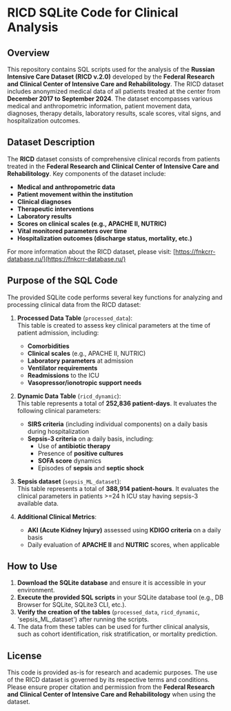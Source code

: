 # **RICD SQLite Code for Clinical Analysis**

## **Overview**

This repository contains SQL scripts used for the analysis of the **Russian Intensive Care Dataset (RICD v.2.0)** developed by the **Federal Research and Clinical Center of Intensive Care and Rehabilitology**. The RICD dataset includes anonymized medical data of all patients treated at the center from **December 2017 to September 2024**. The dataset encompasses various medical and anthropometric information, patient movement data, diagnoses, therapy details, laboratory results, scale scores, vital signs, and hospitalization outcomes.

## **Dataset Description**

The **RICD** dataset consists of comprehensive clinical records from patients treated in the **Federal Research and Clinical Center of Intensive Care and Rehabilitology**. Key components of the dataset include:

- **Medical and anthropometric data**
- **Patient movement within the institution**
- **Clinical diagnoses**
- **Therapeutic interventions**
- **Laboratory results**
- **Scores on clinical scales (e.g., APACHE II, NUTRIC)**
- **Vital monitored parameters over time**
- **Hospitalization outcomes (discharge status, mortality, etc.)**

For more information about the RICD dataset, please visit: [https://fnkcrr-database.ru/](https://fnkcrr-database.ru/)

## **Purpose of the SQL Code**

The provided SQLite code performs several key functions for analyzing and processing clinical data from the RICD dataset:

1. **Processed Data Table** (`processed_data`):  
   This table is created to assess key clinical parameters at the time of patient admission, including:
   - **Comorbidities**
   - **Clinical scales** (e.g., APACHE II, NUTRIC)
   - **Laboratory parameters** at admission
   - **Ventilator requirements**
   - **Readmissions** to the ICU
   - **Vasopressor/ionotropic support needs**

2. **Dynamic Data Table** (`ricd_dynamic`):  
   This table represents a total of **252,836 patient-days**. It evaluates the following clinical parameters:
   - **SIRS criteria** (including individual components) on a daily basis during hospitalization
   - **Sepsis-3 criteria** on a daily basis, including:
     - Use of **antibiotic therapy**
     - Presence of **positive cultures**
     - **SOFA score** dynamics
     - Episodes of **sepsis** and **septic shock**

3. **Sepsis dataset** (`sepsis_ML_dataset`):  
   This table represents a total of **388,914 patient-hours**. It evaluates the clinical parameters in patients >=24 h ICU stay having sepsis-3 available data.
       
4. **Additional Clinical Metrics**:
   - **AKI (Acute Kidney Injury)** assessed using **KDIGO criteria** on a daily basis
   - Daily evaluation of **APACHE II** and **NUTRIC** scores, when applicable

## **How to Use**

1. **Download the SQLite database** and ensure it is accessible in your environment.
2. **Execute the provided SQL scripts** in your SQLite database tool (e.g., DB Browser for SQLite, SQLite3 CLI, etc.).
3. **Verify the creation of the tables** (`processed_data`, `ricd_dynamic`, 'sepsis_ML_dataset') after running the scripts.
4. The data from these tables can be used for further clinical analysis, such as cohort identification, risk stratification, or mortality prediction.

## **License**

This code is provided as-is for research and academic purposes. The use of the RICD dataset is governed by its respective terms and conditions. Please ensure proper citation and permission from the **Federal Research and Clinical Center of Intensive Care and Rehabilitology** when using the dataset.
